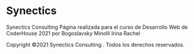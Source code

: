 # Synectics
Synectics Consulting 
Página realizada para el curso de Desarrollo Web de CoderHouse 2021 por Bogoslavsky Minolli Irina Rachel

Copyright ©2021 Synectics Consulting . Todos los derechos reservados.
